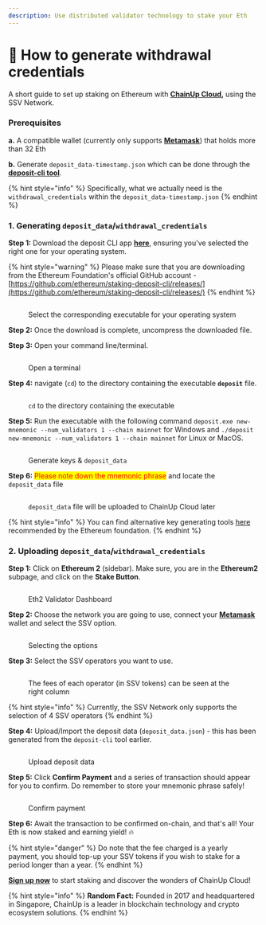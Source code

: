 ```yaml
---
description: Use distributed validator technology to stake your Eth
---
```


# 🔹 How to generate withdrawal credentials

A short guide to set up staking on Ethereum with [**ChainUp Cloud**](https://cloud.chainup.com/)**,** using the SSV Network.

### **Prerequisites**

**a.** A compatible wallet (currently only supports [**Metamask**](https://metamask.io/)) that holds more than 32 Eth

**b.** Generate `deposit_data-timestamp.json` which can be done through the [**deposit-cli tool**](https://github.com/ethereum/staking-deposit-cli/releases/).&#x20;

{% hint style="info" %}
Specifically, what we actually need is the `withdrawal_credentials` within the `deposit_data-timestamp.json`
{% endhint %}

### 1. Generating `deposit_data`/`withdrawal_credentials`

**Step 1:** Download the deposit CLI app [**here**](https://github.com/ethereum/staking-deposit-cli/releases/), ensuring you've selected the right one for your operating system.

{% hint style="warning" %}
Please make sure that you are downloading from the Ethereum Foundation's official GitHub account - [https://github.com/ethereum/staking-deposit-cli/releases/](https://github.com/ethereum/staking-deposit-cli/releases/)
{% endhint %}

<figure><img src="../../.gitbook/assets/deposit.png" alt=""><figcaption><p>Select the corresponding executable for your operating system</p></figcaption></figure>

**Step 2:** Once the download is complete, uncompress the downloaded file.

**Step 3:** Open your command line/terminal.

<figure><img src="../../.gitbook/assets/terminal.PNG" alt=""><figcaption><p>Open a terminal</p></figcaption></figure>

**Step 4:** navigate (`cd`) to the directory containing the executable **`deposit`** file.&#x20;

<figure><img src="../../.gitbook/assets/cd (2).PNG" alt=""><figcaption><p><code>cd</code> to the directory containing the executable</p></figcaption></figure>

**Step 5:** Run the executable with the following command `deposit.exe new-mnemonic --num_validators 1 --chain mainnet` for Windows and `./deposit new-mnemonic --num_validators 1 --chain mainnet` for Linux or MacOS.

<figure><img src="../../.gitbook/assets/gg.PNG" alt=""><figcaption><p>Generate keys &#x26; <code>deposit_data</code></p></figcaption></figure>

**Step 6:** <mark style="color:red;">Please note down the mnemonic phrase</mark> and locate the `deposit_data` file

<figure><img src="../../.gitbook/assets/depo.png" alt=""><figcaption><p><code>deposit_data</code> file will be uploaded to ChainUp Cloud later</p></figcaption></figure>

{% hint style="info" %}
You can find alternative key generating tools [here](https://ethereum.org/en/staking/solo/#key-generators) recommended by the Ethereum foundation.
{% endhint %}

### 2. Uploading `deposit_data`/`withdrawal_credentials`

**Step 1:** Click on **Ethereum 2** (sidebar). Make sure, you are in the **Ethereum2** subpage, and click on the **Stake Button**.

<figure><img src="../../.gitbook/assets/image (7) (3) (1) (1).png" alt=""><figcaption><p>Eth2 Validator Dashboard</p></figcaption></figure>



**Step 2:** Choose the network you are going to use, connect your [**Metamask**](https://metamask.io/) wallet and select the SSV option.

<figure><img src="../../.gitbook/assets/select.png" alt=""><figcaption><p>Selecting the options</p></figcaption></figure>

**Step 3:** Select the SSV operators you want to use.&#x20;

<figure><img src="../../.gitbook/assets/fee.png" alt=""><figcaption><p>The fees of each operator (in SSV tokens) can be seen at the right column</p></figcaption></figure>

{% hint style="info" %}
Currently, the SSV Network only supports the selection of 4 SSV operators
{% endhint %}

**Step 4:**  Upload/Import the deposit data (`deposit_data.json`) - this has been generated from the `deposit-cli` tool earlier.

<figure><img src="../../.gitbook/assets/image (16) (1).png" alt=""><figcaption><p>Upload deposit data</p></figcaption></figure>

**Step 5:** Click **Confirm Payment** and a series of transaction should appear for you to confirm. Do remember to store your mnemonic phrase safely!

<figure><img src="../../.gitbook/assets/confirm.png" alt=""><figcaption><p>Confirm payment</p></figcaption></figure>

**Step 6:** Await the transaction to be confirmed on-chain, and that's all! Your Eth is now staked and earning yield! :fire:

{% hint style="danger" %}
Do note that the fee charged is a yearly payment, you should top-up your SSV tokens if you wish to stake for a period longer than a year.
{% endhint %}

[**Sign up now**](https://cloud.chainup.com/app/register) to start staking and discover the wonders of ChainUp Cloud!

{% hint style="info" %}
**Random Fact:** Founded in 2017 and headquartered in Singapore, ChainUp is a leader in blockchain technology and crypto ecosystem solutions.
{% endhint %}
